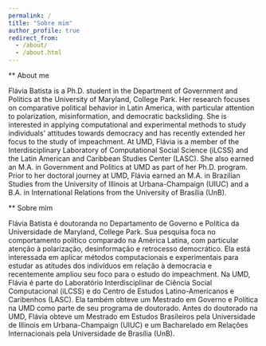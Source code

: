 ```yaml
---
permalink: /
title: "Sobre mim"
author_profile: true
redirect_from: 
  - /about/
  - /about.html
---
```



** About me

Flávia Batista is a Ph.D. student in the Department of Government and Politics at the University of Maryland, College Park. Her research focuses on comparative political behavior in Latin America, with particular attention to polarization, misinformation, and democratic backsliding. She is interested in applying computational and experimental methods to study individuals' attitudes towards democracy and has recently extended her focus to the study of impeachment. At UMD, Flávia is a member of the Interdisciplinary Laboratory of Computational Social Science (iLCSS) and the Latin American and Caribbean Studies Center (LASC). She also earned an M.A. in Government and Politics at UMD as part of her Ph.D. program. Prior to her doctoral journey at UMD, Flávia earned an M.A. in Brazilian Studies from the University of Illinois at Urbana-Champaign (UIUC) and a B.A. in International Relations from the University of Brasília (UnB).

** Sobre mim

Flávia Batista é doutoranda no Departamento de Governo e Política da Universidade de Maryland, College Park. Sua pesquisa foca no comportamento político comparado na América Latina, com particular atenção à polarização, desinformação e retrocesso democrático. Ela está interessada em aplicar métodos computacionais e experimentais para estudar as atitudes dos indivíduos em relação à democracia e recentemente ampliou seu foco para o estudo do impeachment. Na UMD, Flávia é parte do Laboratório Interdisciplinar de Ciência Social Computacional (iLCSS) e do Centro de Estudos Latino-Americanos e Caribenhos (LASC). Ela também obteve um Mestrado em Governo e Política na UMD como parte de seu programa de doutorado. Antes do doutorado na UMD, Flávia obteve um Mestrado em Estudos Brasileiros pela Universidade de Illinois em Urbana-Champaign (UIUC) e um Bacharelado em Relações Internacionais pela Universidade de Brasília (UnB). 
